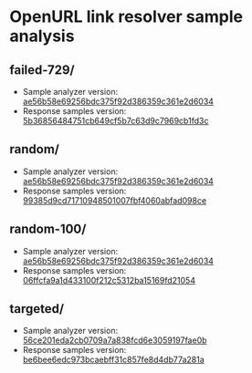 # OpenURL link resolver sample analysis

## failed-729/

* Sample analyzer version: [ae56b58e69256bdc375f92d386359c361e2d6034](https://github.com/NYULibraries/openurl-link-resolver-sample-analyzer/tree/ae56b58e69256bdc375f92d386359c361e2d6034)
* Response samples version: [5b36856484751cb649cf5b7c63d9c7969cb1fd3c](https://github.com/NYULibraries/openurl-link-resolver-response-samples/tree/5b36856484751cb649cf5b7c63d9c7969cb1fd3c)

## random/

* Sample analyzer version: [ae56b58e69256bdc375f92d386359c361e2d6034](https://github.com/NYULibraries/openurl-link-resolver-sample-analyzer/tree/ae56b58e69256bdc375f92d386359c361e2d6034)
* Response samples version: [99385d9cd71710948501007fbf4060abfad098ce](https://github.com/NYULibraries/openurl-link-resolver-response-samples/tree/99385d9cd71710948501007fbf4060abfad098ce)

## random-100/

* Sample analyzer version: [ae56b58e69256bdc375f92d386359c361e2d6034](https://github.com/NYULibraries/openurl-link-resolver-sample-analyzer/tree/ae56b58e69256bdc375f92d386359c361e2d6034)
* Response samples version: [06ffcfa9a1d433100f212c5312ba15169fd21054](https://github.com/NYULibraries/openurl-link-resolver-response-samples/tree/06ffcfa9a1d433100f212c5312ba15169fd21054)

## targeted/

* Sample analyzer version: [56ce201eda2cb0709a7a838fcd6e3059197fae0b](https://github.com/NYULibraries/openurl-link-resolver-sample-analyzer/tree/56ce201eda2cb0709a7a838fcd6e3059197fae0b)
* Response samples version: [be6bee6edc973bcaebff31c857fe8d4db77a281a](https://github.com/NYULibraries/openurl-link-resolver-response-samples/tree/be6bee6edc973bcaebff31c857fe8d4db77a281a)
